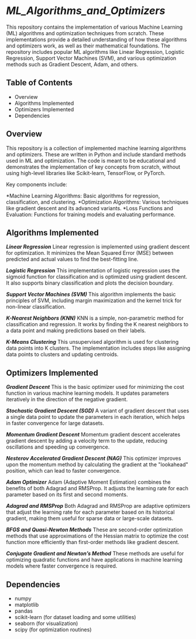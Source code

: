 # ***ML_Algorithms_and_Optimizers***


This repository contains the implementation of various Machine Learning (ML) algorithms and optimization techniques from scratch. These implementations provide a detailed understanding of how these algorithms and optimizers work, as well as their mathematical foundations. The repository includes popular ML algorithms like Linear Regression, Logistic Regression, Support Vector Machines (SVM), and various optimization methods such as Gradient Descent, Adam, and others.

## **Table of Contents**

* Overview
* Algorithms Implemented
* Optimizers Implemented
* Dependencies



## **Overview**
This repository is a collection of implemented machine learning algorithms and optimizers. These are written in Python and include standard methods used in ML and optimization. The code is meant to be educational and demonstrates the implementation of key concepts from scratch, without using high-level libraries like Scikit-learn, TensorFlow, or PyTorch.

Key components include:

*Machine Learning Algorithms: Basic algorithms for regression, classification, and clustering.
*Optimization Algorithms: Various techniques like gradient descent and its advanced variants.
*Loss Functions and Evaluation: Functions for training models and evaluating performance.

## **Algorithms Implemented**
***Linear Regression***
Linear regression is implemented using gradient descent for optimization. It minimizes the Mean Squared Error (MSE) between predicted and actual values to find the best-fitting line.

***Logistic Regression***
This implementation of logistic regression uses the sigmoid function for classification and is optimized using gradient descent. It also supports binary classification and plots the decision boundary.

***Support Vector Machines (SVM)***
This algorithm implements the basic principles of SVM, including margin maximization and the kernel trick for non-linear classification.

***K-Nearest Neighbors (KNN)***
KNN is a simple, non-parametric method for classification and regression. It works by finding the K nearest neighbors to a data point and making predictions based on their labels.

***K-Means Clustering***
This unsupervised algorithm is used for clustering data points into K clusters. The implementation includes steps like assigning data points to clusters and updating centroids.

## **Optimizers Implemented**
***Gradient Descent***
This is the basic optimizer used for minimizing the cost function in various machine learning models. It updates parameters iteratively in the direction of the negative gradient.

***Stochastic Gradient Descent (SGD)***
A variant of gradient descent that uses a single data point to update the parameters in each iteration, which helps in faster convergence for large datasets.

***Momentum Gradient Descent***
Momentum gradient descent accelerates gradient descent by adding a velocity term to the update, reducing oscillations and speeding up convergence.

***Nesterov Accelerated Gradient Descent (NAG)***
This optimizer improves upon the momentum method by calculating the gradient at the "lookahead" position, which can lead to faster convergence.

***Adam Optimizer***
Adam (Adaptive Moment Estimation) combines the benefits of both Adagrad and RMSProp. It adjusts the learning rate for each parameter based on its first and second moments.

***Adagrad and RMSProp***
Both Adagrad and RMSProp are adaptive optimizers that adjust the learning rate for each parameter based on its historical gradient, making them useful for sparse data or large-scale datasets.

***BFGS and Quasi-Newton Methods***
These are second-order optimization methods that use approximations of the Hessian matrix to optimize the cost function more efficiently than first-order methods like gradient descent.

***Conjugate Gradient and Newton’s Method***
These methods are useful for optimizing quadratic functions and have applications in machine learning models where faster convergence is required.



## **Dependencies**
* numpy
* matplotlib
* pandas
* scikit-learn (for dataset loading and some utilities)
* seaborn (for visualization)
* scipy (for optimization routines)


